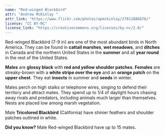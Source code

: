 ```yaml
---
name: "Red-winged Blackbird"
attr: "Andrew McKinlay "
attr_link: "https://www.flickr.com/photos/apmckinlay/27811886876/"
license: "CC BY-NC"
license_link: "https://creativecommons.org/licenses/by-nc/2.0/"
---
```

Red-winged Blackbird (7-9 in) are one of the most abundant birds in North America. They can be found in **cattail marshes**, **wet meadows**, and **ditches** in Canada and the northern United States in the **summer** and all **year round** in the rest of the United States.

**Males** are **glossy black** with **red and yellow shoulder patches**. **Females** are streaky-brown with a **white stripe over the eye** and an **orange patch** on the **upper chest**. They eat **insects** in summer and **seeds** in winter.

Males perch on high stalks or telephone wires, singing to defend their territory and attract mates. They spend up to 1/4 of daylight hours chasing away rivals and predators, including animals much larger than themselves. Nests are placed low among marsh vegetation.

Male **Tricolored Blackbird** (California) have shinier feathers and shoulder patches outlined in white.

**Did you know?** Male Red-winged Blackbird have up to 15 mates.
